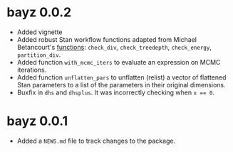 # bayz 0.0.2

-   Added vignette
-   Added robust Stan workflow functions adapted from Michael Betancourt's [functions](https://github.com/betanalpha/knitr_case_studies/blob/e4bae3e0cd008afbe63fbc0456ee81caf8e8c47f/rstan_workflow/stan_utility.R): `check_div`, `check_treedepth`, `check_energy`, `partition_div`.
-   Added function `with_mcmc_iters` to evaluate an expression on MCMC iterations.
-   Added function `unflatten_pars` to unflatten (relist) a vector of 
    flattened Stan parameters to a list of the parameters in their original dimensions.
-   Buxfix in `dhs` and `dhsplus`. It was incorrectly checking when `x == 0`.

# bayz 0.0.1

-   Added a `NEWS.md` file to track changes to the package.
